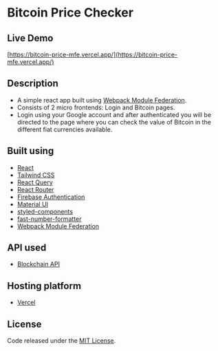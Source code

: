 # Bitcoin Price Checker

## Live Demo

[https://bitcoin-price-mfe.vercel.app/](https://bitcoin-price-mfe.vercel.app/)

## Description

- A simple react app built using [Webpack Module Federation](https://webpack.js.org/concepts/module-federation/).
- Consists of 2 micro frontends: Login and Bitcoin pages.
- Login using your Google account and after authenticated you will be directed to the page where you can check the value of Bitcoin in the different fiat currencies available.

## Built using

- [React](https://reactjs.org/)
- [Tailwind CSS](https://tailwindcss.com/)
- [React Query](https://react-query.tanstack.com/)
- [React Router](https://reactrouterdotcom.fly.dev/docs/en/v6)
- [Firebase Authentication](https://firebase.google.com/)
- [Material UI](https://mui.com/)
- [styled-components](https://styled-components.com/)
- [fast-number-formatter](https://www.npmjs.com/package/fast-number-formatter)
- [Webpack Module Federation](https://webpack.js.org/concepts/module-federation/)

## API used

- [Blockchain API](https://www.blockchain.com/api/exchange_rates_api)

## Hosting platform

- [Vercel](https://vercel.com/)

## License

Code released under the [MIT License](https://github.com/Tushar-Indurjeeth/Bitcoin_Price_MFE/blob/077406b2a8b02a06917e5756f43966d0b0b52bec/LICENSE).
